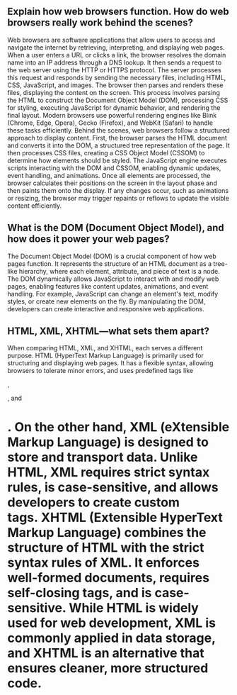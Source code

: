## Explain how web browsers function. How do web browsers really work behind the scenes?

Web browsers are software applications that allow users to access and navigate the internet by retrieving, interpreting, and displaying web pages. When a user enters a URL or clicks a link, the browser resolves the domain name into an IP address through a DNS lookup. It then sends a request to the web server using the HTTP or HTTPS protocol. The server processes this request and responds by sending the necessary files, including HTML, CSS, JavaScript, and images. The browser then parses and renders these files, displaying the content on the screen. This process involves parsing the HTML to construct the Document Object Model (DOM), processing CSS for styling, executing JavaScript for dynamic behavior, and rendering the final layout. Modern browsers use powerful rendering engines like Blink (Chrome, Edge, Opera), Gecko (Firefox), and WebKit (Safari) to handle these tasks efficiently. Behind the scenes, web browsers follow a structured approach to display content. First, the browser parses the HTML document and converts it into the DOM, a structured tree representation of the page. It then processes CSS files, creating a CSS Object Model (CSSOM) to determine how elements should be styled. The JavaScript engine executes scripts interacting with the DOM and CSSOM, enabling dynamic updates, event handling, and animations. Once all elements are processed, the browser calculates their positions on the screen in the layout phase and then paints them onto the display. If any changes occur, such as animations or resizing, the browser may trigger repaints or reflows to update the visible content efficiently.

## What is the DOM (Document Object Model), and how does it power your web pages? 

The Document Object Model (DOM) is a crucial component of how web pages function. It represents the structure of an HTML document as a tree-like hierarchy, where each element, attribute, and piece of text is a node. The DOM dynamically allows JavaScript to interact with and modify web pages, enabling features like content updates, animations, and event handling. For example, JavaScript can change an element's text, modify styles, or create new elements on the fly. By manipulating the DOM, developers can create interactive and responsive web applications.

## HTML, XML, XHTML—what sets them apart?

When comparing HTML, XML, and XHTML, each serves a different purpose. HTML (HyperText Markup Language) is primarily used for structuring and displaying web pages. It has a flexible syntax, allowing browsers to tolerate minor errors, and uses predefined tags like <p>, <div>, and <h1>. On the other hand, XML (eXtensible Markup Language) is designed to store and transport data. Unlike HTML, XML requires strict syntax rules, is case-sensitive, and allows developers to create custom tags. XHTML (Extensible HyperText Markup Language) combines the structure of HTML with the strict syntax rules of XML. It enforces well-formed documents, requires self-closing tags, and is case-sensitive. While HTML is widely used for web development, XML is commonly applied in data storage, and XHTML is an alternative that ensures cleaner, more structured code.
